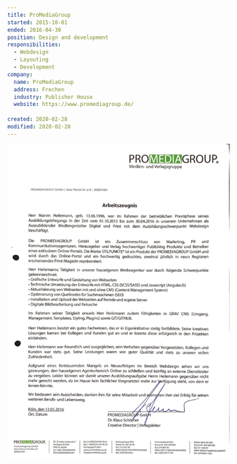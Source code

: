 ```yaml
---
title: ProMediaGroup
started: 2015-10-01
ended: 2016-04-30
position: Design and development
responsibilities:
  - Webdesign
  - Layouting
  - Development
company:
  name: ProMediaGroup
  address: Frechen
  industry: Publisher House
  website: https://www.promediagroup.de/

created: 2020-02-28
modified: 2020-02-28
---
```


![Testimony](page-01.jpg)
